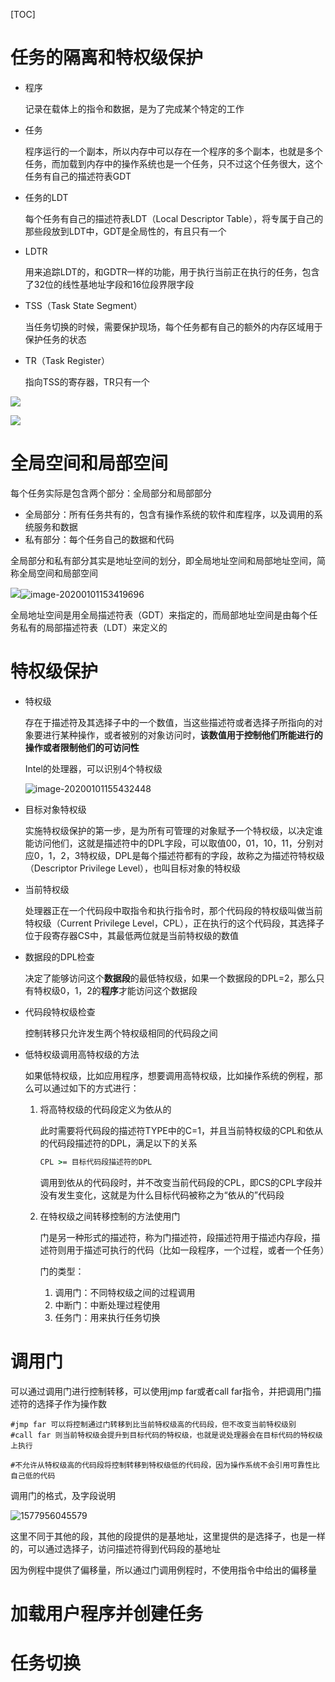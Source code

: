 [TOC]

# 任务的隔离和特权级保护

* 程序

  记录在载体上的指令和数据，是为了完成某个特定的工作

* 任务

  程序运行的一个副本，所以内存中可以存在一个程序的多个副本，也就是多个任务，而加载到内存中的操作系统也是一个任务，只不过这个任务很大，这个任务有自己的描述符表GDT

* 任务的LDT

  每个任务有自己的描述符表LDT（Local Descriptor Table），将专属于自己的那些段放到LDT中，GDT是全局性的，有且只有一个

* LDTR

  用来追踪LDT的，和GDTR一样的功能，用于执行当前正在执行的任务，包含了32位的线性基地址字段和16位段界限字段

* TSS（Task State Segment）

  当任务切换的时候，需要保护现场，每个任务都有自己的额外的内存区域用于保护任务的状态

* TR（Task Register）

  指向TSS的寄存器，TR只有一个

![](/Users/chenyansong/Documents/note/images/linux/x86/image-20200101151322963.png)

![](/Users/chenyansong/Documents/note/images/linux/x86/SouthEast.png)



# 全局空间和局部空间

每个任务实际是包含两个部分：全局部分和局部部分

* 全局部分：所有任务共有的，包含有操作系统的软件和库程序，以及调用的系统服务和数据
* 私有部分：每个任务自己的数据和代码

全局部分和私有部分其实是地址空间的划分，即全局地址空间和局部地址空间，简称全局空间和局部空间

![](/Users/chenyansong/Documents/note/images/linux/x86/image-20200101153130424.png)![image-20200101153419696](/Users/chenyansong/Documents/note/images/linux/x86/image-20200101153419696.png)

全局地址空间是用全局描述符表（GDT）来指定的，而局部地址空间是由每个任务私有的局部描述符表（LDT）来定义的



# 特权级保护

* 特权级

  存在于描述符及其选择子中的一个数值，当这些描述符或者选择子所指向的对象要进行某种操作，或者被别的对象访问时，**该数值用于控制他们所能进行的操作或者限制他们的可访问性**

  Intel的处理器，可以识别4个特权级

  ![image-20200101155432448](/Users/chenyansong/Documents/note/images/linux/x86/image-20200101155432448.png)



* 目标对象特权级

  实施特权级保护的第一步，是为所有可管理的对象赋予一个特权级，以决定谁能访问他们，这就是描述符中的DPL字段，可以取值00，01，10，11，分别对应0，1，2，3特权级，DPL是每个描述符都有的字段，故称之为描述符特权级（Descriptor Privilege Level），也叫目标对象的特权级

* 当前特权级

  处理器正在一个代码段中取指令和执行指令时，那个代码段的特权级叫做当前特权级（Current Privilege Level，CPL），正在执行的这个代码段，其选择子位于段寄存器CS中，其最低两位就是当前特权级的数值

* 数据段的DPL检查

  决定了能够访问这个**数据段**的最低特权级，如果一个数据段的DPL=2，那么只有特权级0，1，2的**程序**才能访问这个数据段

* 代码段特权级检查

  控制转移只允许发生两个特权级相同的代码段之间

* 低特权级调用高特权级的方法
  
  如果低特权级，比如应用程序，想要调用高特权级，比如操作系统的例程，那么可以通过如下的方式进行：
  
  1. 将高特权级的代码段定义为依从的
  
     此时需要将代码段的描述符TYPE中的C=1，并且当前特权级的CPL和依从的代码段描述符的DPL，满足以下的关系
  
     ```cmd
     CPL >= 目标代码段描述符的DPL
     ```
  
     调用到依从的代码段时，并不改变当前代码段的CPL，即CS的CPL字段并没有发生变化，这就是为什么目标代码被称之为“依从的”代码段
  
  2. 在特权级之间转移控制的方法使用门
  
     门是另一种形式的描述符，称为门描述符，段描述符用于描述内存段，描述符则用于描述可执行的代码（比如一段程序，一个过程，或者一个任务）
  
     门的类型：
  
     1. 调用门：不同特权级之间的过程调用
     2. 中断门：中断处理过程使用
     3. 任务门：用来执行任务切换



# 调用门

可以通过调用门进行控制转移，可以使用jmp far或者call far指令，并把调用门描述符的选择子作为操作数

```shell
#jmp far 可以将控制通过门转移到比当前特权级高的代码段，但不改变当前特权级别
#call far 则当前特权级会提升到目标代码的特权级，也就是说处理器会在目标代码的特权级上执行

#不允许从特权级高的代码段将控制转移到特权级低的代码段，因为操作系统不会引用可靠性比自己低的代码
```

调用门的格式，及字段说明

![1577956045579](https://github.com/chenyansong1/note/blob/master/images/linux/x86/1577956045579.png?raw=true)

这里不同于其他的段，其他的段提供的是基地址，这里提供的是选择子，也是一样的，可以通过选择子，访问描述符得到代码段的基地址

因为例程中提供了偏移量，所以通过门调用例程时，不使用指令中给出的偏移量







# 加载用户程序并创建任务







# 任务切换

